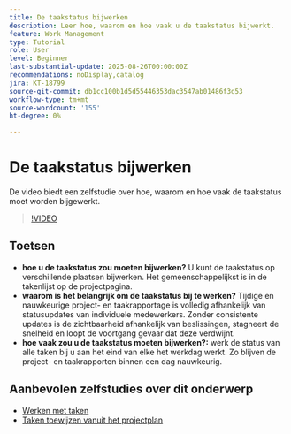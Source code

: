 ```yaml
---
title: De taakstatus bijwerken
description: Leer hoe, waarom en hoe vaak u de taakstatus bijwerkt.
feature: Work Management
type: Tutorial
role: User
level: Beginner
last-substantial-update: 2025-08-26T00:00:00Z
recommendations: noDisplay,catalog
jira: KT-18799
source-git-commit: db1cc100b1d5d55446353dac3547ab01486f3d53
workflow-type: tm+mt
source-wordcount: '155'
ht-degree: 0%

---
```


# De taakstatus bijwerken

De video biedt een zelfstudie over hoe, waarom en hoe vaak de taakstatus moet worden bijgewerkt.

>[!VIDEO](https://video.tv.adobe.com/v/3471173/?quality=12&learn=on&enablevpops&captions=dut)

## Toetsen

* **hoe u de taakstatus zou moeten bijwerken?** U kunt de taakstatus op verschillende plaatsen bijwerken. Het gemeenschappelijkst is in de takenlijst op de projectpagina.
* **waarom is het belangrijk om de taakstatus bij te werken?** Tijdige en nauwkeurige project- en taakrapportage is volledig afhankelijk van statusupdates van individuele medewerkers. Zonder consistente updates is de zichtbaarheid afhankelijk van beslissingen, stagneert de snelheid en loopt de voortgang gevaar dat deze verdwijnt.
* **hoe vaak zou u de taakstatus moeten bijwerken?:** werk de status van alle taken bij u aan het eind van elke het werkdag werkt. Zo blijven de project- en taakrapporten binnen een dag nauwkeurig.


## Aanbevolen zelfstudies over dit onderwerp

* [Werken met taken](/help/manage-work/tasks/work-with-tasks.md)
* [Taken toewijzen vanuit het projectplan](/help/manage-work/tasks/assign-tasks-from-the-project-plan.md)
